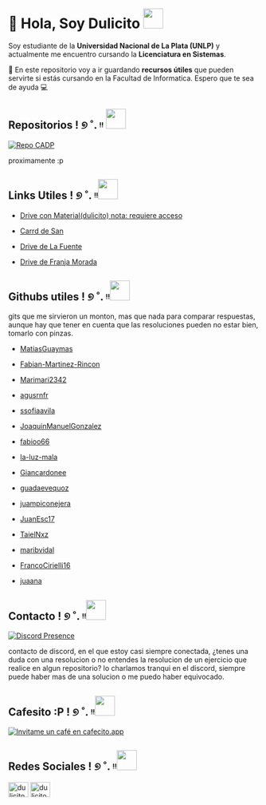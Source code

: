 # 👋 Hola, Soy Dulicito <img src="https://i.pinimg.com/originals/1f/b8/2f/1fb82fd964c6a7a36b4c93fd786cbad4.gif" width="40px" height="40px" />

Soy estudiante de la **Universidad Nacional de La Plata (UNLP)** y actualmente me encuentro cursando la **Licenciatura en Sistemas**.

📁 En este repositorio voy a ir guardando **recursos útiles** que pueden servirte si estás cursando en la Facultad de Informatica.
Espero que te sea de ayuda 💻

## Repositorios ! ୭ ˚. ᵎᵎ <img src="https://i.pinimg.com/736x/d3/48/84/d348849f690a9405e2ef0c9bb8fcd8d4.jpg" width="40px" height="40px" />

[![Repo CADP](https://denvercoder1-github-readme-stats.vercel.app/api/pin/?username=dulicito&repo=Conceptos-de-Algoritmos-Datos-y-Programas-CADP-&theme=react&bg_color=00000000&title_color=9139fa&icon_color=F8D866&hide_border=true&show_icons=false)](https://github.com/dulicito/Conceptos-de-Algoritmos-Datos-y-Programas-CADP-)

proximamente :p

## Links Utiles ! ୭ ˚. ᵎᵎ<img src="https://i.pinimg.com/736x/3d/51/1b/3d511bc51f71c4654b676888110201fc.jpg" width="40px" height="40px" />

* [Drive con Material(dulicito) nota: requiere acceso](https://drive.google.com/drive/folders/1KqKTbVtczbfL66ZwOrqnkN302ywEIEBl?usp=sharing)

* [Carrd de San](https://informaticaconunclick.carrd.co/)

* [Drive de La Fuente](https://drive.google.com/drive/folders/1qd9RpVCq1W7ivdNRD45UG4uP8hdSC_tk)

* [Drive de Franja Morada](https://drive.google.com/drive/folders/1Eye_LHMxAtYJiBa1rTo01trhbX3m7wma)

## Githubs utiles ! ୭ ˚. ᵎᵎ<img src="https://i.pinimg.com/736x/3a/48/a5/3a48a5a23251c8849f9a38a861392849.jpg" width="40px" height="40px" />

gits que me sirvieron un monton, mas que nada para comparar respuestas, aunque hay que tener en cuenta que las resoluciones pueden no estar bien, tomarlo con pinzas.

* [MatiasGuaymas](https://github.com/MatiasGuaymas)

* [Fabian-Martinez-Rincon](https://github.com/Fabian-Martinez-Rincon)

* [Marimari2342](https://github.com/Marimari2342)

* [agusrnfr](https://github.com/agusrnfr)

* [ssofiaavila](https://github.com/ssofiaavila)

* [JoaquinManuelGonzalez](https://github.com/JoaquinManuelGonzalez)

* [fabioo66](https://github.com/fabioo66)

* [la-luz-mala](https://github.com/la-luz-mala)

* [Giancardonee](https://github.com/Giancardonee)

* [guadaevequoz](https://github.com/guadaevequoz)

* [juampiconejera](https://github.com/juampiconejera)

* [JuanEsc17](https://github.com/JuanEsc17)

* [TaielNxz](https://github.com/TaielNxz)

* [maribvidal](https://github.com/maribvidal)

* [FrancoCirielli16](https://github.com/FrancoCirielli16)

* [juaana](https://github.com/juaana)

## Contacto ! ୭ ˚. ᵎᵎ<img src="https://i.pinimg.com/736x/80/ad/66/80ad663e5c06d3d2463f2614fc920d94.jpg" width="40px" height="40px" />


[![Discord Presence](https://lanyard.cnrad.dev/api/760992094206427168?borderRadius=&theme=dark&idleMessage=%E2%80%A7%E2%82%8A%20%E1%B5%8E%E1%B5%8E%20%F0%9F%8D%92%20%E2%8B%85%20%CB%9A%E2%9C%AE&bg=0a113e)](https://discord.com/users/760992094206427168)

contacto de discord, en el que estoy casi siempre conectada, ¿tenes una duda con una resolucion o no entendes la resolucion de un ejercicio que realice en algun repositorio? lo charlamos tranqui en el discord, siempre puede haber mas de una solucion o me puedo haber equivocado.

## Cafesito :P ! ୭ ˚. ᵎᵎ<img src="https://i.pinimg.com/736x/5a/eb/bc/5aebbcaff0c32a3f1d252a94544db7f0.jpg" width="40px" height="40px" />

[![Invitame un café en cafecito.app](https://cdn.cafecito.app/imgs/buttons/button_3.svg)](https://cafecito.app/dulicito)

## Redes Sociales ! ୭ ˚. ᵎᵎ<img src="https://i.pinimg.com/736x/ad/c8/20/adc8209b928703b063a95922c5254f1e.jpg" width="40px" height="40px" />

<p align="left">
<a href="https://instagram.com/dulicito" target="blank"><img align="center" src="https://raw.githubusercontent.com/rahuldkjain/github-profile-readme-generator/master/src/images/icons/Social/instagram.svg" alt="dulicito" height="30" width="40" /></a>
<a href="https://www.youtube.com/@dulicito" target="blank"><img align="center" src="https://raw.githubusercontent.com/rahuldkjain/github-profile-readme-generator/master/src/images/icons/Social/youtube.svg" alt="dulicito" height="30" width="40" /></a>
</p>
